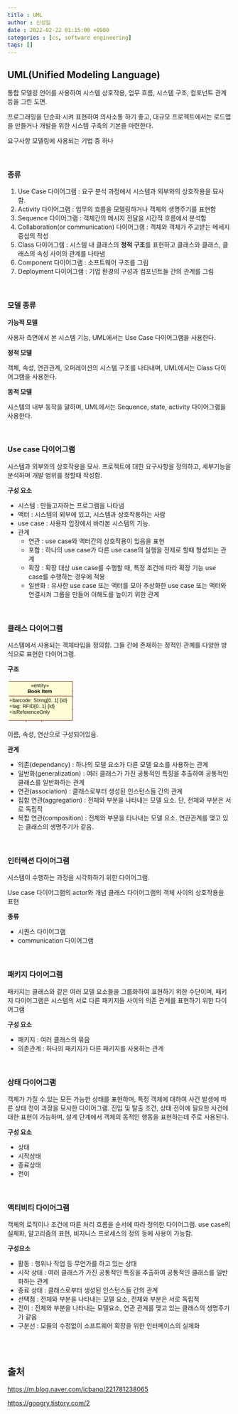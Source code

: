 ```yaml
---
title : UML
author : 신성일
date : 2022-02-22 01:15:00 +0900
categories : [cs, software engineering]
tags: []
---
```


## **UML(Unified Modeling Language)**

통합 모델링 언어를 사용하여 시스템 상호작용, 업무 흐름, 시스템 구조, 컴포넌트 관계 등을 그린 도면.

프로그래밍을 단순화 시켜 표현하여 의사소통 하기 좋고, 대규모 프로젝트에서는 로드맵을 만들거나 개발을 위한 시스템 구축의 기본을 마련한다.

요구사항 모델링에 사용되는 기법 중 하나

<br/>

### **종류**

1. Use Case 다이어그램 : 요구 분석 과정에서 시스템과 외부와의 상호작용을 묘사함.
2. Activity 다이어그램 : 업무의 흐름을 모델링하거나 객체의 생명주기를 표현함
3. Sequence 다이어그램 : 객체간의 메시지 전달을 시간적 흐름에서 분석함
4. Collaboration(or communication) 다이어그램 : 객체와 객체가 주고받는 메세지 중심의 작성
5. Class 다이어그램 :  시스템 내 클래스의 **정적 구조**를 표현하고 클래스와 클래스, 클래스의 속성 사이의 관계를 나타냄
6. Component 다이어그램  : 소프트웨어 구조를 그림
7. Deployment 다이어그램 : 기업 환경의 구성과 컴포넌트들 간의 관계를 그림

<br/>

### **모델 종류**

**기능적 모델**

사용자 측면에서 본 시스템 기능, UML에서는 Use Case 다이어그램을 사용한다.

**정적 모델**

객체, 속성, 연관관계, 오퍼레이션의 시스템 구조를 나타내며, UML에서는 Class 다이어그램을 사용한다.

**동적 모델**

시스템의 내부 동작을 말하며, UML에서는 Sequence, state, activity 다이어그램을 사용한다.

<br/>

### **Use case 다이어그램**

시스템과 외부와의 상호작용을 묘사. 프로젝트에 대한 요구사항을 정의하고, 세부기능을 분석하며 개발 범위를 정할때 작성함.

**구성 요소**

- 시스템 : 만들고자하는 프로그램을 나타냄
- 액터 : 시스템의 외부에 있고, 시스템과 상호작용하는 사람
- use case : 사용자 입장에서 바라본 시스템의 기능.
- 관계
  - 연관 : use case와 액터간의 상호작용이 있음을 표현
  - 포함 : 하나의 use case가 다른 use case의 실행을 전제로 할때 형성되는 관계
  - 확장 : 확장 대상 use case를 수행할 때, 특정 조건에 따라 확장 기능 use case를 수행하는 경우에 적용
  - 일반화 : 유사한 use case 또는 액터를 모아 추상화한 use case 또는 액터와 연결시켜 그룹을 만들어 이해도를 높이기 위한 관계

<br/>

### **클래스 다이어그램**

시스템에서 사용되는 객체타입을 정의함. 그들 간에 존재하는 정적인 관꼐를 다양한 방식으로 표현한 다이어그램.

**구조**

![image-20220222012714142](/assets/img/2022-02-22-UML/image-20220222012714142.png)

이름, 속성, 연산으로 구성되어있음.

**관계**

- 의존(dependancy) : 하나의 모델 요소가 다른 모델 요소를 사용하는 관계
- 일반화(generalization) : 여러 클래스가 가진 공통적인 특징을 추출하여 공통적인 클래스를 일반화하는 관계
- 연관(association) : 클래스로부터 생성된 인스턴스들 간의 관계
- 집합 연관(aggregation) : 전체와 부분을 나타내는 모델 요소. 단, 전체와 부분은 서로 독립적
- 복합 연관(composition) : 전체와 부분을 타나내는 모델 요소. 연관관계를 맺고 있는 클래스의 생명주기가 같음.

<br/>

### **인터랙션 다이어그램**

시스템이 수행하는 과정을 시각화하기 위한 다이어그램.

Use case 다이어그램의 actor와 개념 클래스 다이어그램의 객체 사이의 상호작용을 표현

**종류**

- 시퀀스 다이어그램
- communication 다이어그램

<br/>

### **패키지 다이어그램**

패키지는 클래스와 같은 여러 모델 요소들을 그룹화하여 표현하기 위한 수단이며, 패키지 다이어그램은 시스템의 서로 다른 패키지들 사이의 의존 관계를 표현하기 위한 다이어그램

**구성 요소**

- 패키지 : 여러 클래스의 묶음
- 의존관계 : 하나의 패키지가 다른 패키지를 사용하는 관계

<br/>

### **상태 다이어그램**

객체가 가질 수 있는 모든 가능한 상태를 표현하며, 특정 객체에 대하여 사건 발생에 따른 상태 천이 과정을 묘사한 다이어그램. 진입 및 탈출 조건, 상태 전이에 필요한 사건에 대한 표현이 가능하며, 설계 단계에서 객체의 동적인 행동을 표현하는데 주로 사용된다.

**구성 요소**

- 상태
- 시작상태
- 종료상태
- 전이

<br/>

### **액티비티 다이어그램**

객체의 로직이나 조건에 따른 처리 흐름을 순서에 따라 정의한 다이어그램. use case의 실체화, 알고리즘의 표현, 비지니스 프로세스의 정의 등에 사용이 가능함.

**구성요소**

- 활동 : 행위나 작업 등 무언가를 하고 있는 상태
- 시작 상태 : 여러 클래스가 가진 공통적인 특징을 추출하여 공통적인 클래스를 일반화하는 관계
- 종료 상태 : 클래스로부터 생성된 인스턴스들 간의 관계
- 선택점 : 전체와 부분을 나타내는 모델 요소, 전체와 부분은 서로 독립적
- 전이 : 전체와 부분을 나타내는 모델요소, 연관 관계를 맺고 있는 클래스의 생명주기가 같음
- 구분선 : 모듈의 수정없이 소프트웨어 확장을 위한 인터페이스의 실체화

<br/>
<br/>

## **출처**

https://m.blog.naver.com/icbanq/221781238065

https://googry.tistory.com/2